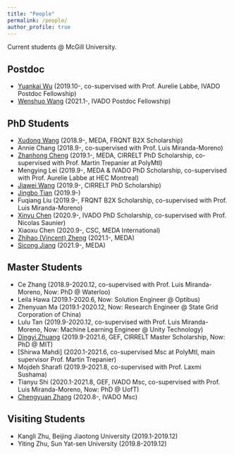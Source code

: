 ```yaml
---
title: "People"
permalink: /people/
author_profile: true
---
```



Current students @ McGill University.

## Postdoc
* [Yuankai Wu](https://kaimaoge.github.io/) (2019.10-, co-supervised with Prof. Aurelie Labbe, IVADO Postdoc Fellowship)
* [Wenshuo Wang](http://wenshuow.com/) (2021.1-, IVADO Postdoc Fellowship)

## PhD Students
* [Xudong Wang](https://martina1024.github.io/) (2018.9-, MEDA, FRQNT B2X Scholarship)  
* Annie Chang (2018.9-, co-supervised with Prof. Luis Miranda-Moreno)
* [Zhanhong Cheng](https://chengzhanhong.github.io/) (2019.1-, MEDA, CIRRELT PhD Scholarship, co-supervised with Prof. Martin Trepanier at PolyMtl)
* Mengying Lei (2019.9-, MEDA & IVADO PhD Scholarship, co-supervised with Prof. Aurelie Labbe at HEC Montreal)
* [Jiawei Wang](https://wangjw6.github.io/) (2019.9-, CIRRELT PhD Scholarship)
* [Jingbo Tian](https://joshuatian-mcgill.github.io/) (2019.9-)
* Fuqiang Liu (2019.9-, FRQNT B2X Scholarship, co-supervised with Prof. Luis Miranda-Moreno)
* [Xinyu Chen](https://transdim.github.io/) (2020.9-, IVADO PhD Scholarship, co-supervised with Prof. Nicolas Saunier)
* Xiaoxu Chen (2020.9-, CSC, MEDA International)
* [Zhihao (Vincent) Zheng](https://vincent-zheng.com/) (2021.1-, MEDA)
* [Sicong Jiang](https://sicongjiang.fun/) (2021.9-, MEDA)


## Master Students
* Ce Zhang (2018.9-2020.12, co-supervised with Prof. Luis Miranda-Moreno, Now: PhD @ Waterloo)
* Leila Hawa (2019.1-2020.6, Now: Solution Engineer @ Optibus)
* Zhenyuan Ma (2019.1-2020.12, Now: Research Engineer @ State Grid Corporation of China)
* Lulu Tan (2019.9-2020.12, co-supervised with Prof. Luis Miranda-Moreno, Now: Machine Learning Engineer @ Unity Technology)
* [Dingyi Zhuang](https://zhuangdingyi.github.io/) (2019.9-2021.6, GEF, CIRRELT Master Scholarship, Now: PhD @ MIT)
* [Shirwa Mahdi] (2020.1-2021.6, co-supervised Msc at PolyMtl, main supervisor Prof. Martin Trepanier)
* Mojdeh Sharafi (2019.9-2021.8, co-supervised with Prof. Laxmi Sushama)
* Tianyu Shi (2020.1-2021.8, GEF, IVADO Msc, co-supervised with Prof. Luis Miranda-Moreno, Now: PhD @ UofT)
* [Chengyuan Zhang](https://chengyuanzhang.wixsite.com/home) (2020.8-, IVADO Msc)


## Visiting Students
* Kangli Zhu, Beijing Jiaotong University (2019.1-2019.12)
* Yiting Zhu, Sun Yat-sen University (2019.8-2019.12)